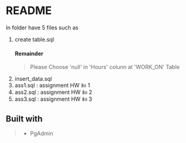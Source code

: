 # README 
In folder have 5 files such as 
  1. create table.sql  
      #### Remainder 
      > Please Choose 'null' in 'Hours' colunn  at 'WORK_ON' Table 
  2. insert_data.sql
  3. ass1.sql : assignment HW ข้อ 1
  4. ass2.sql : assignment HW ข้อ 2
  5. ass3.sql : assignment HW ข้อ 3

## Built with
> - PgAdmin


